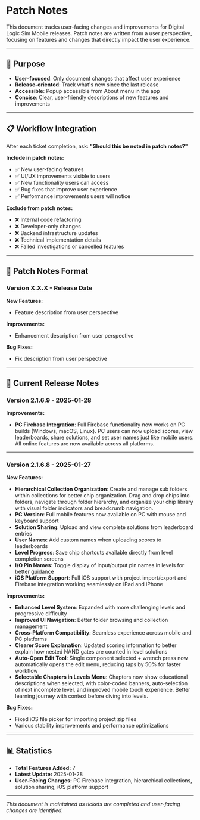 # Patch Notes

This document tracks user-facing changes and improvements for Digital Logic Sim Mobile releases. Patch notes are written from a user perspective, focusing on features and changes that directly impact the user experience.

---

## 🎯 **Purpose**
- **User-focused**: Only document changes that affect user experience
- **Release-oriented**: Track what's new since the last release
- **Accessible**: Popup accessible from About menu in the app
- **Concise**: Clear, user-friendly descriptions of new features and improvements

---

## 📋 **Workflow Integration**
After each ticket completion, ask: **"Should this be noted in patch notes?"**

**Include in patch notes:**
- ✅ New user-facing features
- ✅ UI/UX improvements visible to users
- ✅ New functionality users can access
- ✅ Bug fixes that improve user experience
- ✅ Performance improvements users will notice

**Exclude from patch notes:**
- ❌ Internal code refactoring
- ❌ Developer-only changes
- ❌ Backend infrastructure updates
- ❌ Technical implementation details
- ❌ Failed investigations or cancelled features

---

## 📝 **Patch Notes Format**

### **Version X.X.X** - Release Date
**New Features:**
- Feature description from user perspective

**Improvements:**
- Enhancement description from user perspective

**Bug Fixes:**
- Fix description from user perspective

---

## 🚀 **Current Release Notes**

### **Version 2.1.6.9** - 2025-01-28

**Improvements:**
- **PC Firebase Integration**: Full Firebase functionality now works on PC builds (Windows, macOS, Linux). PC users can now upload scores, view leaderboards, share solutions, and set user names just like mobile users. All online features are now available across all platforms.

---

### **Version 2.1.6.8** - 2025-01-27

**New Features:**
- **Hierarchical Collection Organization**: Create and manage sub folders within collections for better chip organization. Drag and drop chips into folders, navigate through folder hierarchy, and organize your chip library with visual folder indicators and breadcrumb navigation.
- **PC Version**: Full mobile features now available on PC with mouse and keyboard support
- **Solution Sharing**: Upload and view complete solutions from leaderboard entries
- **User Names**: Add custom names when uploading scores to leaderboards
- **Level Progress**: Save chip shortcuts available directly from level completion screens
- **I/O Pin Names**: Toggle display of input/output pin names in levels for better guidance
- **iOS Platform Support**: Full iOS support with project import/export and Firebase integration working seamlessly on iPad and iPhone

**Improvements:**
- **Enhanced Level System**: Expanded with more challenging levels and progressive difficulty
- **Improved UI Navigation**: Better folder browsing and collection management
- **Cross-Platform Compatibility**: Seamless experience across mobile and PC platforms
- **Clearer Score Explanation**: Updated scoring information to better explain how nested NAND gates are counted in level solutions
- **Auto-Open Edit Tool**: Single component selected + wrench press now automatically opens the edit menu, reducing taps by 50% for faster workflow
- **Selectable Chapters in Levels Menu**: Chapters now show educational descriptions when selected, with color-coded banners, auto-selection of next incomplete level, and improved mobile touch experience. Better learning journey with context before diving into levels.

**Bug Fixes:**
- Fixed iOS file picker for importing project zip files
- Various stability improvements and performance optimizations

---

## 📊 **Statistics**
- **Total Features Added:** 7
- **Latest Update:** 2025-01-28
- **User-Facing Changes:** PC Firebase integration, hierarchical collections, solution sharing, iOS platform support

---

*This document is maintained as tickets are completed and user-facing changes are identified.*
